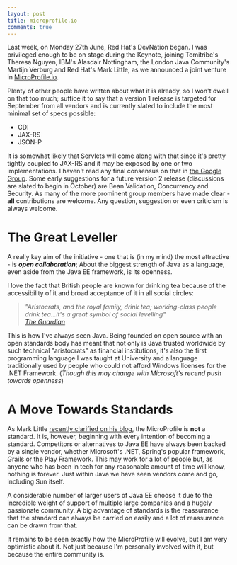 ```yaml
---
layout: post
title: microprofile.io
comments: true
---
```



Last week, on Monday 27th June, Red Hat's DevNation began. I was privileged enough to be on stage during the Keynote, joining Tomitribe's Theresa Nguyen, IBM's Alasdair Nottingham, the London Java Community's Martijn Verburg and Red Hat's Mark Little, as we announced a joint venture in [MicroProfile.io](http://microprofile.io/).

Plenty of other people have written about what it is already, so I won't dwell on that too much; suffice it to say that a version 1 release is targeted for September from all vendors and is currently slated to include the most minimal set of specs possible:

 * CDI
 * JAX-RS
 * JSON-P

It is somewhat likely that Servlets will come along with that since it's pretty tightly coupled to JAX-RS and it may be exposed by one or two implementations. I haven't read any final consensus on that in [the Google Group](https://groups.google.com/forum/#!forum/microprofile). Some early suggestions for a future version 2 release (discussions are slated to begin in October) are Bean Validation, Concurrency and Security. As many of the more prominent group members have made clear - **all** contributions are welcome. Any question, suggestion or even criticism is always welcome.

# The Great Leveller
A really key aim of the initiative - one that is (in my mind) the most attractive - is ***open collaboration***; About the biggest strength of Java as a language, even aside from the Java EE framework, is its openness.

I love the fact that British people are known for drinking tea because of the accessibility of it and broad acceptance of it in all social circles:

> *"Aristocrats, and the royal family, drink tea; working-class people drink tea...it's a great symbol of social levelling"*  
> *[The Guardian](https://www.theguardian.com/news/2005/jan/26/food.britishidentity)*

This is how I've always seen Java. Being founded on open source with an open standards body has meant that not only is Java trusted worldwide by such technical "aristocrats" as financial institutions, it's also the first programming language I was taught at University and a language traditionally used by people who could not afford Windows licenses for the .NET Framework. (*Though this may change with Microsoft's recend push towards openness*)

# A Move Towards Standards
As Mark Little [recently clarified on his blog](https://developer.jboss.org/blogs/mark.little/2016/07/04/the-microprofile), the MicroProfile is **not** a standard. It is, however, beginning with every intention of becoming a standard. Competitors or alternatives to Java EE have always been backed by a single vendor, whether Microsoft's .NET, Spring's popular framework, Grails or the Play Framework. This may work for a lot of people but, as anyone who has been in tech for any reasonable amount of time will know, nothing is forever. Just within Java we have seen vendors come and go, including Sun itself.

A considerable number of larger users of Java EE choose it due to the incredible weight of support of multiple large companies and a hugely passionate community. A big advantage of standards is the reassurance that the standard can always be carried on easily and a lot of reassurance can be drawn from that.

It remains to be seen exactly how the MicroProfile will evolve, but I am very optimistic about it. Not just because I'm personally involved with it, but because the entire community is.
